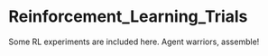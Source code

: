 # Reinforcement_Learning_Trials
Some RL experiments are included here.
Agent warriors, assemble!






